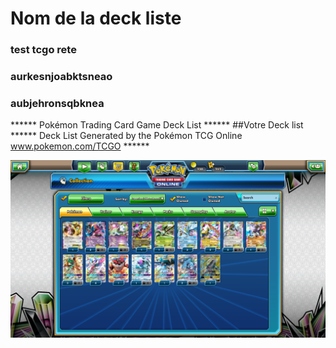 # Nom de la deck liste


### test tcgo rete
### aurkesnjoabktsneao

### aubjehronsqbknea



****** Pokémon Trading Card Game Deck List ******
##Votre Deck list
****** Deck List Generated by the Pokémon TCG Online www.pokemon.com/TCGO ******


![alt text](exemple.png)
